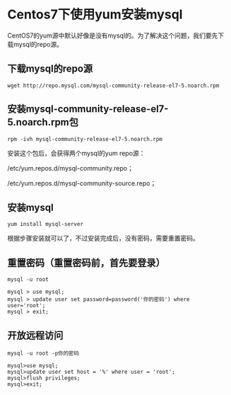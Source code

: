 # Centos7下使用yum安装mysql

CentOS7的yum源中默认好像是没有mysql的。为了解决这个问题，我们要先下载mysql的repo源。

## 下载mysql的repo源

```
wget http://repo.mysql.com/mysql-community-release-el7-5.noarch.rpm
```
## 安装mysql-community-release-el7-5.noarch.rpm包

```
rpm -ivh mysql-community-release-el7-5.noarch.rpm
```

安装这个包后，会获得两个mysql的yum repo源：

/etc/yum.repos.d/mysql-community.repo；

/etc/yum.repos.d/mysql-community-source.repo；

## 安装mysql

```
yum install mysql-server
```

根据步骤安装就可以了，不过安装完成后，没有密码，需要重置密码。

## 重置密码（重置密码前，首先要登录）

```
mysql -u root
```

```
mysql > use mysql;
mysql > update user set password=password('你的密码') where user='root';
mysql > exit;
```
## 开放远程访问

```
mysql -u root -p你的密码
```

```
mysql>use mysql;
mysql>update user set host = '%' where user = 'root';
mysql>flush privileges;
mysql>exit;
```